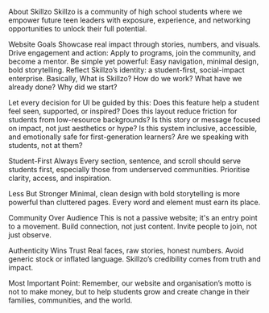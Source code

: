 
About Skillzo
Skillzo is a community of high school students where we empower future teen leaders with exposure, experience, and networking opportunities to unlock their full potential.

Website Goals
Showcase real impact through stories, numbers, and visuals.
Drive engagement and action: Apply to programs, join the community, and become a mentor.
Be simple yet powerful: Easy navigation, minimal design, bold storytelling.
Reflect Skillzo’s identity: a student-first, social-impact enterprise.
Basically, What is Skillzo? How do we work? What have we already done? Why did we start?


Let every decision for UI be guided by this:
Does this feature help a student feel seen, supported, or inspired?
Does this layout reduce friction for students from low-resource backgrounds?
Is this story or message focused on impact, not just aesthetics or hype?
Is this system inclusive, accessible, and emotionally safe for first-generation learners?
Are we speaking with students, not at them?

Student-First Always
Every section, sentence, and scroll should serve students first, especially those from underserved communities. Prioritise clarity, access, and inspiration.

Less But Stronger
Minimal, clean design with bold storytelling is more powerful than cluttered pages. Every word and element must earn its place.

Community Over Audience
This is not a passive website; it's an entry point to a movement. Build connection, not just content. Invite people to join, not just observe.

Authenticity Wins Trust
Real faces, raw stories, honest numbers. Avoid generic stock or inflated language. Skillzo’s credibility comes from truth and impact.

Most Important Point: Remember, our website and organisation’s motto is not to make money, but to help students grow and create change in their families, communities, and the world.
